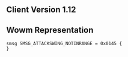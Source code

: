 ## Client Version 1.12

## Wowm Representation
```rust,ignore
smsg SMSG_ATTACKSWING_NOTINRANGE = 0x0145 {
}

```
